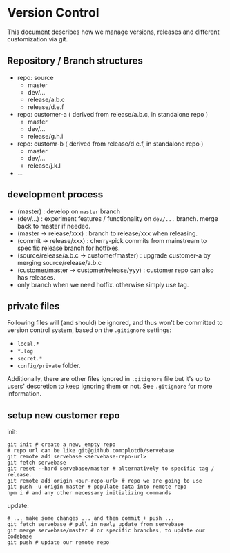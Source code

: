 # Version Control

This document describes how we manage versions, releases and different customization via git.


## Repository / Branch structures

 - repo: source
   - master
   - dev/...
   - release/a.b.c
   - release/d.e.f
 - repo: customer-a ( derived from release/a.b.c, in standalone repo )
   - master
   - dev/...
   - release/g.h.i
 - repo: customr-b ( derived from release/d.e.f, in standalone repo )
   - master
   - dev/...
   - release/j.k.l
 - ...


## development process

 - (master) : develop on `master` branch
 - (dev/...) : experiment features / functionality on `dev/...` branch. merge back to master if needed.
 - (master -> release/xxx) : branch to release/xxx when releasing.
 - (commit -> release/xxx) : cherry-pick commits from mainstream to specific release branch for hotfixes.
 - (source/release/a.b.c -> customer/master) : upgrade customer-a by merging source/release/a.b.c
 - (customer/master -> customer/release/yyy) : customer repo can also has releases.
 - only branch when we need hotfix. otherwise simply use tag.


## private files

Following files will (and should) be ignored, and thus won't be committed to version control system, based on the  `.gitignore` settings:

 - `local.*`
 - `*.log`
 - `secret.*`
 - `config/private` folder.

Additionally, there are other files ignored in `.gitignore` file but it's up to users' descretion to keep ignoring them or not. See `.gitignore` for more information.


## setup new customer repo

init:

    git init # create a new, empty repo
    # repo url can be like git@github.com:plotdb/servebase
    git remote add servebase <servebase-repo-url>
    git fetch servebase
    git reset --hard servebase/master # alternatively to specific tag / release.
    git remote add origin <our-repo-url> # repo we are going to use
    git push -u origin master # populate data into remote repo
    npm i # and any other necessary initializing commands

update:

    # ... make some changes ... and then commit + push ...
    git fetch servebase # pull in newly update from servebase
    git merge servebase/master # or specific branches, to update our codebase
    git push # update our remote repo

